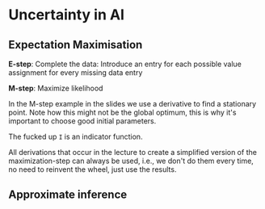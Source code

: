 Uncertainty in AI
=====

Expectation Maximisation
----

**E-step**: Complete the data:
Introduce an entry for each possible value assignment for every missing data entry

**M-step**: Maximize likelihood
 
In the M-step example in the slides we use a derivative to find a stationary point. Note how this might not be the global optimum, this is why it's important to choose good initial parameters.

The fucked up `I` is an indicator function.

All derivations that occur in the lecture to create a simplified version of the maximization-step can always be used, i.e., we don't do them every time, no need to reinvent the wheel, just use the results.

Approximate inference
----

